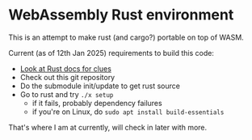 # WebAssembly Rust environment

This is an attempt to make rust (and cargo?) portable on top of WASM.

Current (as of 12th Jan 2025) requirements to build this code:

* [Look at Rust docs for clues](https://rustc-dev-guide.rust-lang.org/building/how-to-build-and-run.html)
* Check out this git repository
* Do the submodule init/update to get rust source
* Go to rust and try `./x setup`
  * if it fails, probably dependency failures
  * if you're on Linux, do `sudo apt install build-essentials`

That's where I am at currently, will check in later with more.
